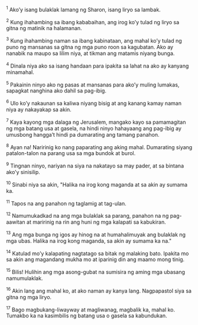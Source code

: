 <sup>1</sup>
Akoʼy isang bulaklak lamang ng Sharon, isang liryo sa lambak. 

<sup>2</sup>
Kung ihahambing sa ibang kababaihan, ang irog koʼy tulad ng liryo sa gitna ng matinik na halamanan. 

<sup>3</sup>
Kung ihahambing naman sa ibang kabinataan, ang mahal koʼy tulad ng puno ng mansanas sa gitna ng mga puno roon sa kagubatan. Ako ay nanabik na maupo sa lilim niya, at tikman ang matamis niyang bunga. 

<sup>4</sup>
Dinala niya ako sa isang handaan para ipakita sa lahat na ako ay kanyang minamahal. 

<sup>5</sup>
Pakainin ninyo ako ng pasas at mansanas para akoʼy muling lumakas, sapagkat nanghina ako dahil sa pag-ibig. 

<sup>6</sup>
Ulo koʼy nakaunan sa kaliwa niyang bisig at ang kanang kamay naman niya ay nakayakap sa akin. 

<sup>7</sup>
Kaya kayong mga dalaga ng Jerusalem, mangako kayo sa pamamagitan ng mga batang usa at gasela, na hindi ninyo hahayaang ang pag-ibig ay umusbong hanggaʼt hindi pa dumarating ang tamang panahon. 

<sup>8</sup>
Ayan na! Naririnig ko nang paparating ang aking mahal. Dumarating siyang patalon-talon na parang usa sa mga bundok at burol. 

<sup>9</sup>
Tingnan ninyo, nariyan na siya na nakatayo sa may pader, at sa bintana akoʼy sinisilip. 

<sup>10</sup>
Sinabi niya sa akin, "Halika na irog kong maganda at sa akin ay sumama ka. 

<sup>11</sup>
Tapos na ang panahon ng taglamig at tag-ulan. 

<sup>12</sup>
Namumukadkad na ang mga bulaklak sa parang, panahon na ng pag-aawitan at maririnig na rin ang huni ng mga kalapati sa kabukiran. 

<sup>13</sup>
Ang mga bunga ng igos ay hinog na at humahalimuyak ang bulaklak ng mga ubas. Halika na irog kong maganda, sa akin ay sumama ka na." 

<sup>14</sup>
Katulad moʼy kalapating nagtatago sa bitak ng malaking bato. Ipakita mo sa akin ang magandang mukha mo at iparinig din ang maamo mong tinig. 

<sup>15</sup>
Bilis! Hulihin ang mga asong-gubat na sumisira ng aming mga ubasang namumulaklak. 

<sup>16</sup>
Akin lang ang mahal ko, at ako naman ay kanya lang. Nagpapastol siya sa gitna ng mga liryo. 

<sup>17</sup>
Bago magbukang-liwayway at magliwanag, magbalik ka, mahal ko. Tumakbo ka na kasimbilis ng batang usa o gasela sa kabundukan.